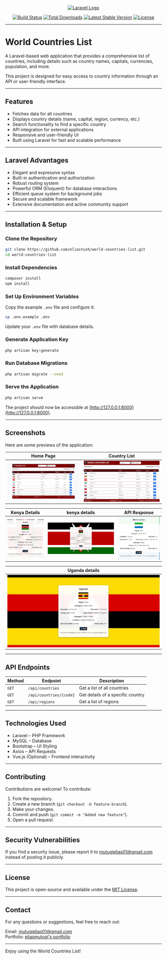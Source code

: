 <p align="center">
  <a href="https://laravel.com" target="_blank">
    <img src="https://raw.githubusercontent.com/laravel/art/master/logo-lockup/5%20SVG/2%20CMYK/1%20Full%20Color/laravel-logolockup-cmyk-red.svg" width="400" alt="Laravel Logo">
  </a>
</p>

<p align="center">
<a href="https://github.com/laravel/framework/actions"><img src="https://github.com/laravel/framework/workflows/tests/badge.svg" alt="Build Status"></a>
<a href="https://packagist.org/packages/laravel/framework"><img src="https://img.shields.io/packagist/dt/laravel/framework" alt="Total Downloads"></a>
<a href="https://packagist.org/packages/laravel/framework"><img src="https://img.shields.io/packagist/v/laravel/framework" alt="Latest Stable Version"></a>
<a href="https://packagist.org/packages/laravel/framework"><img src="https://img.shields.io/packagist/l/laravel/framework" alt="License"></a>
</p>

---

# World Countries List

A Laravel-based web application that provides a comprehensive list of countries, including details such as country names, capitals, currencies, population, and more.

This project is designed for easy access to country information through an API or user-friendly interface.

---

## Features

- Fetches data for all countries
- Displays country details (name, capital, region, currency, etc.)
- Search functionality to find a specific country
- API integration for external applications
- Responsive and user-friendly UI
- Built using Laravel for fast and scalable performance

---

## Laravel Advantages

- Elegant and expressive syntax
- Built-in authentication and authorization
- Robust routing system
- Powerful ORM (Eloquent) for database interactions
- Efficient queue system for background jobs
- Secure and scalable framework
- Extensive documentation and active community support

---

## Installation & Setup

### Clone the Repository

```sh
git clone https://github.com/eliastush/world-countries-list.git
cd world-countries-list
```

### Install Dependencies

```sh
composer install
npm install
```

### Set Up Environment Variables

Copy the example `.env` file and configure it:

```sh
cp .env.example .env
```

Update your `.env` file with database details.

### Generate Application Key

```sh
php artisan key:generate
```

### Run Database Migrations

```sh
php artisan migrate --seed
```

### Serve the Application

```sh
php artisan serve
```

The project should now be accessible at [http://127.0.0.1:8000](http://127.0.0.1:8000).

---

## Screenshots

Here are some previews of the application:

| Home Page | Country List |
|-----------|-------------|
| ![Home Page](screenshots/home.jpeg) | ![Country List](screenshots/index.jpeg) |

| Kenya Details | kenya details | API Response |
|----------------|---------------|--------------|
| ![Kenya Country Details](screenshots/ke2.jpeg) | ![Kenya Details](screenshots/ke.jpeg) | ![Sierra Leone](screenshots/ser.jpeg) | 

| Uganda details |
|-----------|
| ![Uganda Details](screenshots/ug.jpeg) |

---

## API Endpoints

| Method | Endpoint | Description |
|--------|---------|------------|
| `GET` | `/api/countries` | Get a list of all countries |
| `GET` | `/api/countries/{code}` | Get details of a specific country |
| `GET` | `/api/regions` | Get a list of regions |

---

## Technologies Used

- Laravel – PHP Framework
- MySQL – Database
- Bootstrap – UI Styling
- Axios – API Requests
- Vue.js (Optional) – Frontend interactivity

---

## Contributing

Contributions are welcome! To contribute:

1. Fork the repository.
2. Create a new branch (`git checkout -b feature-branch`).
3. Make your changes.
4. Commit and push (`git commit -m "Added new feature"`).
5. Open a pull request.

---

## Security Vulnerabilities

If you find a security issue, please report it to [mutugielias01@gmail.com](mailto:mutugielias01@gmail.com) instead of posting it publicly.

---

## License

This project is open-source and available under the [MIT License](https://opensource.org/licenses/MIT).

---

## Contact

For any questions or suggestions, feel free to reach out:

Email: [mutugielias01@gmail.com](mailto:mutugielias01@gmail.com)  
Portfolio: [eliasmutugi's portfolio](https://sites.google.com/view/eliasmutugi/)

---

Enjoy using the World Countries List!
